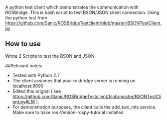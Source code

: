 A python test client which demonstrates the communication with ROSBridge.
This is bash script to test BSON/JSON client connection.  Using the python test from https://github.com/Sanic/ROSBridgeTestclient/blob/master/BSONTestClient.py


## How to use 

Wrote 2 Scripts to test the BSON and JSON

##Relevant notes:
- Tested with Python 2.7
- The client assumes that your rosbridge server is running on localhost:9090
- Edited this orignal ( see https://github.com/Sanic/ROSBridgeTestclient/blob/master/BSONTestClient.py#L16 ).
- For demonstration purposes, the client calls the add_two_ints service. Make sure to have ros-Version-rospy-tutorial installed
